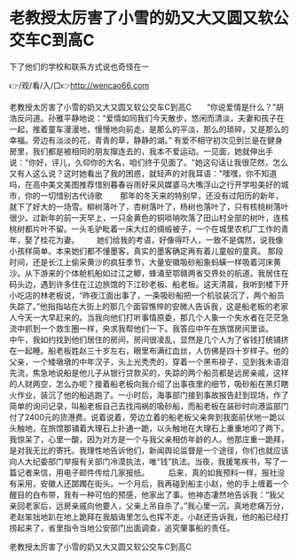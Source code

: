 # 老教授太厉害了小雪的奶又大又圆又软公交车C到高C
下了他们的学校和联系方式说也奇怪在一

👉/观/看/入/口👉http://wencao66.com

老教授太厉害了小雪的奶又大又圆又软公交车C到高C　　“你说爱情是什么？”胡浩反问道。孙雅平静地说：“爱情如同我们今天散步，悠闲而清淡，夫妻和孩子在一起，推着童车漫漫地，慢慢地向前走，是那么的平淡，那么的琐碎，又是那么的幸福。旁边有淡淡的花，青青的草，静静的湖。”
有爱不相守初次见到兰是在健身房里，我们都是被相同的朋友撺连去的，我本不爱运动。一见面，她就伸出手说："你好，评儿，久仰你的大名，咱们终于见面了。"她这句话让我很茫然，怎么又有人这么说？这时她看出了我的困惑，就轻声的对我耳语："嘿嘿，你不知道吗，在高中美文美图推荐惜别暮春谷雨好采风媒婆马大嘴浮山之行开学啦美好的城市，你的一切惜别古代诗歌
　　那年的冬天来的特别早，还没有过阳历的新年，就下了好大的一场雪。柳树落叶了，杏树落叶了，杨树也落叶了，只有核桃树落叶很少。过新年的前一天早上，一只金黄色的铜唢呐吹落了田山村全部的树叶，连核桃树都片叶不留。一头毛驴毗着一床大红的绸缎被子，一个在城里农机厂工作的青年，娶了桂花为妻。
　　她们给我的考语，好像得吓人，一致不是偶然，说我像小孩样简单。本来她们都不懂墨客，真实的墨客确定再有着儿童般的童真。
那段时间，还是长江上偷采黄沙的疯狂季节，大量安徽吸砂船象蚂蟥一样吸着河床黄沙。从下游来的个体舱机船如过江之鲫，蜂涌至鄂赣两省交界处的航道。我居住在码头边，遇到许多住在江边旅馆的下江砂老板、船老板。这天清晨，我听到楼下开小吃店的林老板说，“昨夜江面出事了，一条吸砂船把一个机驳装沉了，两个船员失踪了。”他指指站在大街上的那几个面容憔悴的安微人告诉我，这是船老板的老家人今天一大早赶来的。当我向他们打听事情原委，那几个人象一个失水者在茫茫急流中抓到一个救生圈一样，央求我帮他们一下。我答应中午在旅馆房间里谈。　　中午，我如约找到他们居住的房间，房间很凌乱，显然是几个人为了省钱打统铺挤在一起睡。船老板姓赵三十岁左右，眼里布满红血丝，人仿佛是四十岁样子。他的父亲，一个矮墩墩的中年汉子，头上光秃秃的，穿着一个黑布褂子，见到我未语泪先流，焦急地说船是他儿子从银行贷款买的，失踪的两个船员都是远房亲戚，这样的人财两空，怎么办呢？接着船老板向我介绍了出事夜里的细节，吸砂船在黑灯瞎火作业，装沉了他的船逃跑了。一小时后，海事部门接到事故报告赶到现场，作了简单的询问记录，叫船老板自己去找闯祸的吸砂船，而船老板在装砂时向港监部门付了2400元的货港费。说着说着，旁边立着的船老板父亲奔到我面前伏地一跪以头触地，在旅馆那铺着大理石上扑通一跪，以头触地在大理石上重重地叩了两下。我惊呆了，心里一酸，因为对方是一个与我父亲相仿年龄的人。他那庄重一跪拜，是对我无比的寄托。我理性地告诉他们，新闻舆论监督是一个途径，你们也就应该向人大纪委部门举报有关部门冷漠执法，唯“钱”执法。当夜，我援笔疾书，写了一篇记者来信，用电子邮件传给几家报纸。　　　后来，真的如我预料一样，报社没有采用，安徽人还踯躅在街头。一个月后，我再碰到船主小赵，他的手上缠着一个醒目的白布带，我有一种可怕的预感，他家出了事。他神态凄然地告诉我：“我父亲回老家后，远房亲戚向他要人，父亲上吊自杀了。”我心里一沉，真地悲痛万分，老赵笨拙地趴在地上跪拜在我脑诲里怎么也挥不走。小赵还告诉我，他的船已经打捞起来了，省里指令当地公安部门出面调查，追究肇事船的责任。　　　

老教授太厉害了小雪的奶又大又圆又软公交车C到高C
